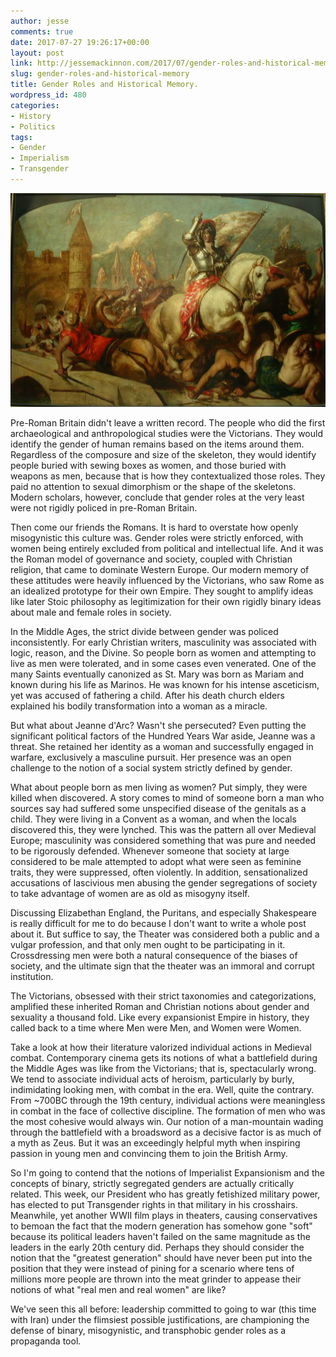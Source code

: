 ```yaml
---
author: jesse
comments: true
date: 2017-07-27 19:26:17+00:00
layout: post
link: http://jessemackinnon.com/2017/07/gender-roles-and-historical-memory/
slug: gender-roles-and-historical-memory
title: Gender Roles and Historical Memory.
wordpress_id: 480
categories:
- History
- Politics
tags:
- Gender
- Imperialism
- Transgender
---
```


<img src="/images/2017/William_Etty_-_Jeanne_dArc.jpg" alt="">

Pre-Roman Britain didn't leave a written record. The people who did the first archaeological and anthropological studies were the Victorians. They would identify the gender of human remains based on the items around them. Regardless of the composure and size of the skeleton, they would identify people buried with sewing boxes as women, and those buried with weapons as men, because that is how they contextualized those roles. They paid no attention to sexual dimorphism or the shape of the skeletons. Modern scholars, however, conclude that gender roles at the very least were not rigidly policed in pre-Roman Britain.

Then come our friends the Romans. It is hard to overstate how openly misogynistic this culture was. Gender roles were strictly enforced, with women being entirely excluded from political and intellectual life. And it was the Roman model of governance and society, coupled with Christian religion, that came to dominate Western Europe. Our modern memory of these attitudes were heavily influenced by the Victorians, who saw Rome as an idealized prototype for their own Empire. They sought to amplify ideas like later Stoic philosophy as legitimization for their own rigidly binary ideas about male and female roles in society.

In the Middle Ages, the strict divide between gender was policed inconsistently. For early Christian writers, masculinity was associated with logic, reason, and the Divine. So people born as women and attempting to live as men were tolerated, and in some cases even venerated. One of the many Saints eventually canonized as St. Mary was born as Mariam and known during his life as Marinos. He was known for his intense asceticism, yet was accused of fathering a child. After his death church elders explained his bodily transformation into a woman as a miracle.

But what about Jeanne d'Arc? Wasn't she persecuted? Even putting the significant political factors of the Hundred Years War aside, Jeanne was a threat. She retained her identity as a woman and successfully engaged in warfare, exclusively a masculine pursuit. Her presence was an open challenge to the notion of a social system strictly defined by gender.

What about people born as men living as women? Put simply, they were killed when discovered. A story comes to mind of someone born a man who sources say had suffered some unspecified disease of the genitals as a child. They were living in a Convent as a woman, and when the locals discovered this, they were lynched. This was the pattern all over Medieval Europe; masculinity was considered something that was pure and needed to be rigorously defended. Whenever someone that society at large considered to be male attempted to adopt what were seen as feminine traits, they were suppressed, often violently. In addition, sensationalized accusations of lascivious men abusing the gender segregations of society to take advantage of women are as old as misogyny itself.

Discussing Elizabethan England, the Puritans, and especially Shakespeare is really difficult for me to do because I don't want to write a whole post about it. But suffice to say, the Theater was considered both a public and a vulgar profession, and that only men ought to be participating in it. Crossdressing men were both a natural consequence of the biases of society, and the ultimate sign that the theater was an immoral and corrupt institution.

The Victorians, obsessed with their strict taxonomies and categorizations, amplified these inherited Roman and Christian notions about gender and sexuality a thousand fold. Like every expansionist Empire in history, they called back to a time where Men were Men, and Women were Women.

Take a look at how their literature valorized individual actions in Medieval combat. Contemporary cinema gets its notions of what a battlefield during the Middle Ages was like from the Victorians; that is, spectacularly wrong. We tend to associate individual acts of heroism, particularly by burly, indimidating looking men, with combat in the era. Well, quite the contrary. From ~700BC through the 19th century, individual actions were meaningless in combat in the face of collective discipline. The formation of men who was the most cohesive would always win. Our notion of a man-mountain wading through the battlefield with a broadsword as a decisive factor is as much of a myth as Zeus. But it was an exceedingly helpful myth when inspiring passion in young men and convincing them to join the British Army.

So I'm going to contend that the notions of Imperialist Expansionism and the concepts of binary, strictly segregated genders are actually critically related. This week, our President who has greatly fetishized military power, has elected to put Transgender rights in that military in his crosshairs. Meanwhile, yet another WWII film plays in theaters, causing conservatives to bemoan the fact that the modern generation has somehow gone "soft" because its political leaders haven't failed on the same magnitude as the leaders in the early 20th century did. Perhaps they should consider the notion that the "greatest generation" should have never been put into the position that they were instead of pining for a scenario where tens of millions more people are thrown into the meat grinder to appease their notions of what "real men and real women" are like?

We've seen this all before: leadership committed to going to war (this time with Iran) under the flimsiest possible justifications, are championing the defense of binary, misogynistic, and transphobic gender roles as a propaganda tool.

